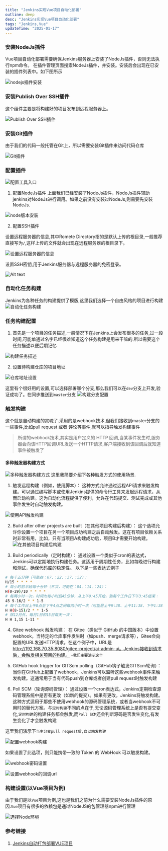 ```yaml
---
title: "Jenkins实现Vue项目自动化部署"
outline: deep
desc: "Jenkins实现Vue项目自动化部署"
tags: "Jenkins,Vue"
updateTime: "2025-01-17"
---
```

### 安装NodeJs插件
Vue项目自动化部署需要确保Jenkins服务器上安装了NodeJs插件，否则无法执行npm命令。
在插件管理页面搜索NodeJs插件，并安装。安装后会出现在已安装的插件列表中。如下图所示

![nodejs插件安装](images/2025/01/17/nodejs插件安装.png)

### 安装Publish Over SSH插件
这个组件主要是将构建好的项目发布到远程服务器上。

![Publish Over SSH插件](images/2025/01/17/PublishOverSSH插件.png)

### 安装Git插件
由于我们的代码一般托管在Git上，所以需要安装Git插件来访问代码仓库

![Git插件](images/2025/01/17/Git插件.png)


### 配置插件

![配置工具入口](images/2025/01/17/配置工具入口.png)

1. 配置NodeJs插件
上面我们已经安装了NodeJs插件，NodeJs插件辅助jenkins对NodeJs进行调用。如果之前没有安装过NodeJs,则需要先安装NodeJs.

![node版本安装](images/2025/01/17/node版本安装.png)

2. 配置SSH插件

设置远程服务器的信息,其中Romete Directory指的是默认上传的根目录,一般推荐直接写为`/`,这样上传的文件就会出现在远程服务器的根目录下。

![设置远程服务器的信息](images/2025/01/17/远程服务器的信息.png)

设置SSH密钥,用于Jenkins服务器与远程服务器的免密登录。

![Alt text](images/2025/01/17/ssh插件密钥设置.png)

### 自动化任务构建
Jenkins为各种任务的构建提供了模版,这里我们选择一个自由风格的项目进行构建
![自动化任务构建](images/2025/01/17/自动化任务构建-vue.png)

### 任务构建配置
1. 首先是一个项目的任务描述,一般情况下在Jenkins上会发布很多的任务,过一段时间,可能单通过名字已经很难知道这个任务构建是用来干嘛的.所以需要这个任务描述以便后期记忆

![构建任务描述](images/2025/01/17/构建任务描述.png)

2. 设置待构建仓库的项目地址

![仓库地址设置](images/2025/01/17/仓库地址设置.png)

这里有个很好用的设置,可以选择部署哪个分支,那么我们可以在`dev`分支上开发,验证成功了。在同步推送到`master`分支
![构建分支配置](images/2025/01/17/构建分支配置.png)


### 触发构建
这个就是自动构建的灵魂了.采用的是webhook技术,但我们接收到master分支的一些事件,比如pull request 或者 评论等事件,就可以指导触发构建事件
> 所谓的webhook技术,其实是用户定义的 HTTP 回调,当某事件发生时,服务器会向该HTTP回调URL发送一个HTTP请求,客户端接收到该回调后就知道事件被触发了

#### 多种触发器构建方式
![多种触发器构建方式](images/2025/01/17/多种触发器构建方式.png)
这里我简要介绍下各种触发方式的使用场景.

1. 触发远程构建（例如，使用脚本）： 这种方式允许通过远程API请求来触发构建。可以通过编写脚本或使用Jenkins提供的命令行工具来发起远程请求，从而启动构建。这为自动化流程提供了便利，允许在代码提交、测试完成或其他事件发生时自动触发构建。

![使用API触发构建](images/2025/01/17/使用API触发构建.png)

2. Build after other projects are built（在其他项目构建后构建）： 这个选项允许你设置一个项目在另一个项目成功构建之后自动触发。这在有项目依赖关系时非常有用，比如，只有当项目A构建成功后，项目B才需要开始构建。
![在其他项目构建后构建](images/2025/01/17/在其他项目构建后构建.png)

3. Build periodically（定时构建）： 通过设置一个类似于cron的表达式，Jenkins可以定期地执行构建任务。这适用于周期性任务，比如每晚进行构建和测试，确保代码库的稳定性。
以下是一些表达式例子
```bash
# 每十五分钟（可能在：07、：22、：37、：52）：
H/15 * * * *
# 每小时前半段每十分钟（三次，可能在：04、：14、：24）：
H(0-29)/10 * * * *
# 每两小时一次，时间为每小时后45分钟，从上午9:45开始，到每个工作日下午3:45结束：
45 9-16/2 * * 1-5
# 每个工作日上午8点至下午4点之间每两小时一次（可能是上午9:38、上午11:38、下午1:38、下午3:38）：
H H(8-15)/2 * * 1-5
# 除12月外，每月1日和15日每天一次：
H H 1,15 1-11 *
```

4. Gitee webhook 触发构建： 在 Gitee（类似于 GitHub 的中国版本）中设置 webhook，当特定的仓库事件发生时（如push、merge请求等），Gitee会向配置的URL发送HTTP请求。在这个例子中，URL是 http://192.168.70.35:8080/gitee-project/ai-admin-ui。Jenkins接收到请求后，会触发相关项目的构建。 -`我们主要演示这个`

5. GitHub hook trigger for GITScm polling（GitHub钩子触发GITScm轮询）： 当你在GitHub上配置了webhook，Jenkins可以监听这些webhook事件来触发构建。这通常用于当有代码push到仓库或者创建pull request时触发构建

6. Poll SCM（轮询源码管理）： 通过设置一个cron表达式，Jenkins定期检查源码管理系统中是否有更改（如新的提交）。如果有更改，Jenkins将触发构建。这种方式适用于那些不使用webhook的源码管理系统，或者当webhook不可用时的替代方案。与`定时构建`不同的点在于,无论源码管理系统上是否有提交变化,`定时构建`的构建任务都会触发,而`Poll SCM`还会判断源码是否发生变化,有发生变化了才会触发构建

这里我们演示下`当主分支pull request后,自动触发构建`

![配置webhook构建](images/2025/01/17/配置webhook构建.png)

如果设置了此选项，则只能携带一致的 Token 的 WebHook 可以触发构建。

![webhook密码设置](images/2025/01/17/webhook密码设置.png)

![设置webhook的回调url](images/2025/01/17/设置webhook的回调url.png)


### 构建设置(以Vue项目为例)
由于我们是以`Vue`项目为例,这也是我们之前为什么需要安装NodeJs插件的原因.`Vue`项目有很多的依赖包是通过NodeJS的包管理器npm进行管理

![选择Node环境](images/2025/01/17/选择Node环境.png)




### 参考链接
1. [Jenkins自动打包部署VUE项目](https://blog.csdn.net/qq_41085087/article/details/143161461)

